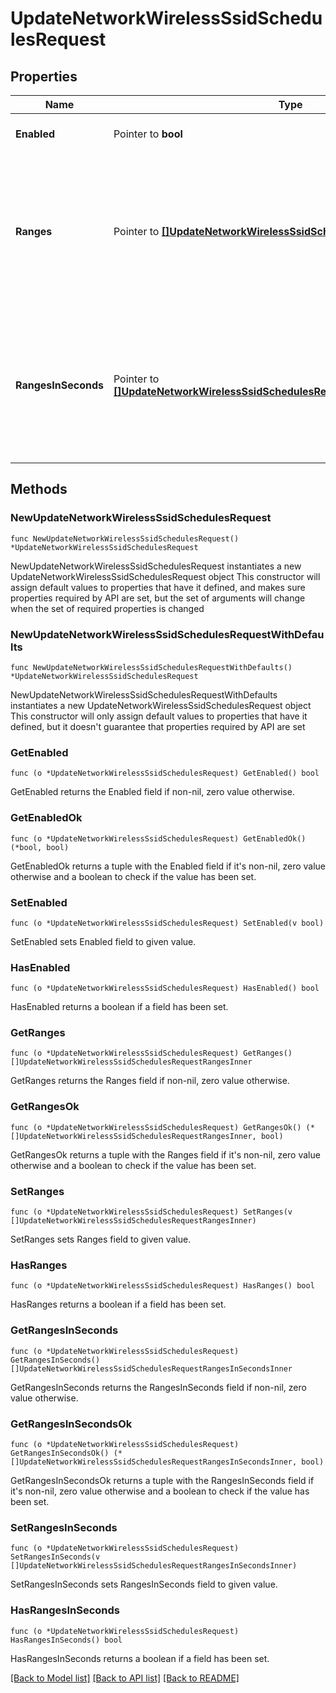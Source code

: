 # UpdateNetworkWirelessSsidSchedulesRequest

## Properties

Name | Type | Description | Notes
------------ | ------------- | ------------- | -------------
**Enabled** | Pointer to **bool** | If true, the SSID outage schedule is enabled. | [optional] 
**Ranges** | Pointer to [**[]UpdateNetworkWirelessSsidSchedulesRequestRangesInner**](UpdateNetworkWirelessSsidSchedulesRequestRangesInner.md) | List of outage ranges. Has a start date and time, and end date and time. If this parameter is passed in along with rangesInSeconds parameter, this will take precedence. | [optional] 
**RangesInSeconds** | Pointer to [**[]UpdateNetworkWirelessSsidSchedulesRequestRangesInSecondsInner**](UpdateNetworkWirelessSsidSchedulesRequestRangesInSecondsInner.md) | List of outage ranges in seconds since Sunday at Midnight. Has a start and end. If this parameter is passed in along with the ranges parameter, ranges will take precedence. | [optional] 

## Methods

### NewUpdateNetworkWirelessSsidSchedulesRequest

`func NewUpdateNetworkWirelessSsidSchedulesRequest() *UpdateNetworkWirelessSsidSchedulesRequest`

NewUpdateNetworkWirelessSsidSchedulesRequest instantiates a new UpdateNetworkWirelessSsidSchedulesRequest object
This constructor will assign default values to properties that have it defined,
and makes sure properties required by API are set, but the set of arguments
will change when the set of required properties is changed

### NewUpdateNetworkWirelessSsidSchedulesRequestWithDefaults

`func NewUpdateNetworkWirelessSsidSchedulesRequestWithDefaults() *UpdateNetworkWirelessSsidSchedulesRequest`

NewUpdateNetworkWirelessSsidSchedulesRequestWithDefaults instantiates a new UpdateNetworkWirelessSsidSchedulesRequest object
This constructor will only assign default values to properties that have it defined,
but it doesn't guarantee that properties required by API are set

### GetEnabled

`func (o *UpdateNetworkWirelessSsidSchedulesRequest) GetEnabled() bool`

GetEnabled returns the Enabled field if non-nil, zero value otherwise.

### GetEnabledOk

`func (o *UpdateNetworkWirelessSsidSchedulesRequest) GetEnabledOk() (*bool, bool)`

GetEnabledOk returns a tuple with the Enabled field if it's non-nil, zero value otherwise
and a boolean to check if the value has been set.

### SetEnabled

`func (o *UpdateNetworkWirelessSsidSchedulesRequest) SetEnabled(v bool)`

SetEnabled sets Enabled field to given value.

### HasEnabled

`func (o *UpdateNetworkWirelessSsidSchedulesRequest) HasEnabled() bool`

HasEnabled returns a boolean if a field has been set.

### GetRanges

`func (o *UpdateNetworkWirelessSsidSchedulesRequest) GetRanges() []UpdateNetworkWirelessSsidSchedulesRequestRangesInner`

GetRanges returns the Ranges field if non-nil, zero value otherwise.

### GetRangesOk

`func (o *UpdateNetworkWirelessSsidSchedulesRequest) GetRangesOk() (*[]UpdateNetworkWirelessSsidSchedulesRequestRangesInner, bool)`

GetRangesOk returns a tuple with the Ranges field if it's non-nil, zero value otherwise
and a boolean to check if the value has been set.

### SetRanges

`func (o *UpdateNetworkWirelessSsidSchedulesRequest) SetRanges(v []UpdateNetworkWirelessSsidSchedulesRequestRangesInner)`

SetRanges sets Ranges field to given value.

### HasRanges

`func (o *UpdateNetworkWirelessSsidSchedulesRequest) HasRanges() bool`

HasRanges returns a boolean if a field has been set.

### GetRangesInSeconds

`func (o *UpdateNetworkWirelessSsidSchedulesRequest) GetRangesInSeconds() []UpdateNetworkWirelessSsidSchedulesRequestRangesInSecondsInner`

GetRangesInSeconds returns the RangesInSeconds field if non-nil, zero value otherwise.

### GetRangesInSecondsOk

`func (o *UpdateNetworkWirelessSsidSchedulesRequest) GetRangesInSecondsOk() (*[]UpdateNetworkWirelessSsidSchedulesRequestRangesInSecondsInner, bool)`

GetRangesInSecondsOk returns a tuple with the RangesInSeconds field if it's non-nil, zero value otherwise
and a boolean to check if the value has been set.

### SetRangesInSeconds

`func (o *UpdateNetworkWirelessSsidSchedulesRequest) SetRangesInSeconds(v []UpdateNetworkWirelessSsidSchedulesRequestRangesInSecondsInner)`

SetRangesInSeconds sets RangesInSeconds field to given value.

### HasRangesInSeconds

`func (o *UpdateNetworkWirelessSsidSchedulesRequest) HasRangesInSeconds() bool`

HasRangesInSeconds returns a boolean if a field has been set.


[[Back to Model list]](../README.md#documentation-for-models) [[Back to API list]](../README.md#documentation-for-api-endpoints) [[Back to README]](../README.md)



